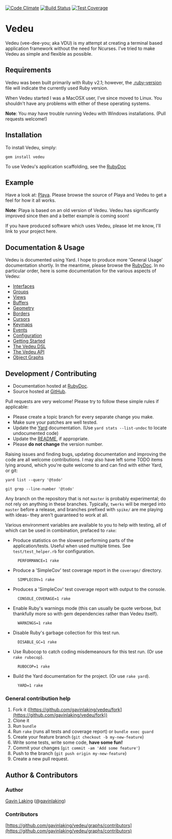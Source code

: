[![Code Climate](https://codeclimate.com/github/gavinlaking/vedeu.png)](https://codeclimate.com/github/gavinlaking/vedeu)
[![Build Status](https://travis-ci.org/gavinlaking/vedeu.svg?branch=master)](https://travis-ci.org/gavinlaking/vedeu)
[![Test Coverage](https://codeclimate.com/github/gavinlaking/vedeu/badges/coverage.svg)](https://codeclimate.com/github/gavinlaking/vedeu/coverage)

# Vedeu

Vedeu (vee-dee-you; aka VDU) is my attempt at creating a terminal based
 application framework without the need for Ncurses. I've tried to make Vedeu
 as simple and flexible as possible.

## Requirements

Vedeu was been built primarily with Ruby v2.1; however, the
[.ruby-version](https://github.com/gavinlaking/vedeu/blob/master/.ruby-version)
file will indicate the currently used Ruby version.

When Vedeu started I was a MacOSX user, I've since moved to Linux. You shouldn't
have any problems with either of these operating systems.

**Note**: You may have trouble running Vedeu with Windows installations. (Pull
 requests welcome!)


## Installation

To install Vedeu, simply:

    gem install vedeu

To use Vedeu's application scaffolding, see the
[RubyDoc](http://www.rubydoc.info/gems/vedeu/file/docs/getting_started.md)

## Example

Have a look at: [Playa](https://github.com/gavinlaking/playa). Please browse the
source of Playa and Vedeu to get a feel for how it all works.

**Note**: Playa is based on an old version of Vedeu. Vedeu has significantly
 improved since then and a better example is coming soon!

If you have produced software which uses Vedeu, please let me know, I'll link
to your project here.

## Documentation & Usage

Vedeu is documented using Yard. I hope to produce more 'General Usage'
documentation shortly. In the meantime, please browse the
[RubyDoc](http://rubydoc.info/gems/vedeu). In no particular order,
here is some documentation for the various aspects of Vedeu:

- [Interfaces](http://rubydoc.info/gems/vedeu/file/docs/.md)
- [Groups](http://rubydoc.info/gems/vedeu/file/docs/group.md)
- [Views](http://rubydoc.info/gems/vedeu/file/docs/view.md)
- [Buffers](http://rubydoc.info/gems/vedeu/file/docs/buffer.md)
- [Geometry](http://rubydoc.info/gems/vedeu/file/docs/geometry.md)
- [Borders](http://rubydoc.info/gems/vedeu/file/docs/border.md)
- [Cursors](http://rubydoc.info/gems/vedeu/file/docs/cursor.md)
- [Keymaps](http://rubydoc.info/gems/vedeu/file/docs/keymaps.md)
- [Events](http://rubydoc.info/gems/vedeu/file/docs/events.md)
- [Configuration](http://rubydoc.info/gems/vedeu/file/docs/configuration.md)
- [Getting Started](http://rubydoc.info/gems/vedeu/file/docs/getting_started.md)
- [The Vedeu DSL](http://rubydoc.info/gems/vedeu/file/docs/dsl.md)
- [The Vedeu API](http://rubydoc.info/gems/vedeu/file/docs/api.md)
- [Object Graphs](http://rubydoc.info/gems/vedeu/file/docs/object_graph.md)

## Development / Contributing

* Documentation hosted at [RubyDoc](http://rubydoc.info/gems/vedeu).
* Source hosted at [GitHub](https://github.com/gavinlaking/vedeu).

Pull requests are very welcome! Please try to follow these simple rules if
 applicable:

* Please create a topic branch for every separate change you make.
* Make sure your patches are well tested.
* Update the [Yard](http://yardoc.org/) documentation.
  (Use `yard stats --list-undoc` to locate undocumented code)
* Update the
  [README](https://github.com/gavinlaking/vedeu/blob/master/README.md),
  if appropriate.
* Please **do not change** the version number.

Raising issues and finding bugs, updating documentation and improving
 the code are all welcome contributions. I may also have left some TODO
 items lying around, which you're quite welcome to and can find
 with either Yard, or git:

    yard list --query '@todo'

    git grep --line-number '@todo'


Any branch on the repository that is not `master` is probably experimental; do
 not rely on anything in these branches. Typically, `twerks` will be merged
 into `master` before a release, and branches prefixed with `spike/` are me
 playing with ideas- they aren't guaranteed to work at all.

Various environment variables are available to you to help with testing, all of
 which can be used in combination, prefaced to `rake`:

- Produce statistics on the slowest performing parts of the
  application/tests. Useful when used multiple times. See
  `test/test_helper.rb` for configuration.

        PERFORMANCE=1 rake

- Produce a 'SimpleCov' test coverage report in the `coverage/`
  directory.

        SIMPLECOV=1 rake

- Produces a 'SimpleCov' test coverage report with output to the
  console.

        CONSOLE_COVERAGE=1 rake

- Enable Ruby's warnings mode (this can usually be quote verbose, but
  thankfully more so with gem dependencies rather than Vedeu itself).

        WARNINGS=1 rake

- Disable Ruby's garbage collection for this test run.

        DISABLE_GC=1 rake

- Use Rubocop to catch coding misdemeanours for this test run. (Or
  use `rake rubocop`).

        RUBOCOP=1 rake

- Build the Yard documentation for the project. (Or use `rake yard`).

        YARD=1 rake


### General contribution help

1. Fork it ([https://github.com/gavinlaking/vedeu/fork](https://github.com/gavinlaking/vedeu/fork))
2. Clone it
3. Run `bundle`
4. Run `rake` (runs all tests and coverage report) or `bundle exec guard`
5. Create your feature branch (`git checkout -b my-new-feature`)
6. Write some tests, write some code, **have some fun!**
7. Commit your changes (`git commit -am 'Add some feature'`)
8. Push to the branch (`git push origin my-new-feature`)
9. Create a new pull request.

## Author & Contributors

### Author

[Gavin Laking](https://github.com/gavinlaking)
 ([@gavinlaking](http://twitter.com/gavinlaking))

### Contributors

[https://github.com/gavinlaking/vedeu/graphs/contributors](https://github.com/gavinlaking/vedeu/graphs/contributors)
